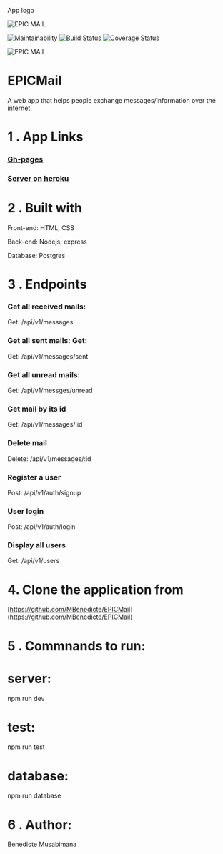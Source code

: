 
App logo

![EPIC MAIL](UI/IMAGES/logo&name1.png)

[![Maintainability](https://api.codeclimate.com/v1/badges/92ffb9070918248ca513/maintainability)](https://codeclimate.com/github/MBenedicte/EPICMail/maintainability)
[![Build Status](https://travis-ci.org/MBenedicte/EPICMail.svg?branch=develop)](https://travis-ci.org/MBenedicte/EPICMail)
[![Coverage Status](https://coveralls.io/repos/github/MBenedicte/EPICMail/badge.svg?branch=develop)](https://coveralls.io/github/MBenedicte/EPICMail?branch=develop)

![EPIC MAIL](UI/IMAGES/Epic_mail_landingp.png)

# EPICMail
A web app that helps people exchange messages/information over the internet.


# 1 . App Links

### [Gh-pages](https://mbenedicte.github.io/EPICMail/)

### [Server on heroku](https://epicmail-vi.herokuapp.com/)


# 2 . Built with

 Front-end: HTML, CSS

Back-end: Nodejs, express

Database: Postgres



# 3 . Endpoints

 ### Get all received mails: 

 Get: /api/v1/messages 

 ### Get all sent mails: Get: 
 
 Get: /api/v1/messages/sent

 ### Get all unread mails:
 
Get: /api/v1/messges/unread

### Get mail by its id

Get: /api/v1/messages/:id

### Delete mail

Delete: /api/v1/messages/:id

### Register a user

Post: /api/v1/auth/signup

### User login

Post: /api/v1/auth/login

### Display all users

Get: /api/v1/users


# 4. Clone the application from

[https://github.com/MBenedicte/EPICMail](https://github.com/MBenedicte/EPICMail)


# 5 . Commnands to run:

# server:

npm run dev 

# test: 
npm run test

# database: 

npm run database

# 6 . Author:

Benedicte Musabimana
